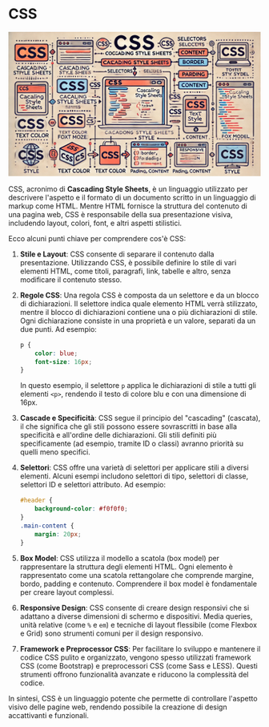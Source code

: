 # CSS

![](./images/CSS.webp)

CSS, acronimo di **Cascading Style Sheets**, è un linguaggio utilizzato per descrivere l'aspetto e il formato di un documento scritto in un linguaggio di markup come HTML. Mentre HTML fornisce la struttura del contenuto di una pagina web, CSS è responsabile della sua presentazione visiva, includendo layout, colori, font, e altri aspetti stilistici.

Ecco alcuni punti chiave per comprendere cos'è CSS:

1. **Stile e Layout**: CSS consente di separare il contenuto dalla presentazione. Utilizzando CSS, è possibile definire lo stile di vari elementi HTML, come titoli, paragrafi, link, tabelle e altro, senza modificare il contenuto stesso.

2. **Regole CSS**: Una regola CSS è composta da un selettore e da un blocco di dichiarazioni. Il selettore indica quale elemento HTML verrà stilizzato, mentre il blocco di dichiarazioni contiene una o più dichiarazioni di stile. Ogni dichiarazione consiste in una proprietà e un valore, separati da un due punti. Ad esempio:
   ```css
   p {
       color: blue;
       font-size: 16px;
   }
   ```
   In questo esempio, il selettore `p` applica le dichiarazioni di stile a tutti gli elementi `<p>`, rendendo il testo di colore blu e con una dimensione di 16px.

3. **Cascade e Specificità**: CSS segue il principio del "cascading" (cascata), il che significa che gli stili possono essere sovrascritti in base alla specificità e all'ordine delle dichiarazioni. Gli stili definiti più specificamente (ad esempio, tramite ID o classi) avranno priorità su quelli meno specifici.

4. **Selettori**: CSS offre una varietà di selettori per applicare stili a diversi elementi. Alcuni esempi includono selettori di tipo, selettori di classe, selettori ID e selettori attributo. Ad esempio:
   ```css
   #header {
       background-color: #f0f0f0;
   }
   .main-content {
       margin: 20px;
   }
   ```

5. **Box Model**: CSS utilizza il modello a scatola (box model) per rappresentare la struttura degli elementi HTML. Ogni elemento è rappresentato come una scatola rettangolare che comprende margine, bordo, padding e contenuto. Comprendere il box model è fondamentale per creare layout complessi.

6. **Responsive Design**: CSS consente di creare design responsivi che si adattano a diverse dimensioni di schermo e dispositivi. Media queries, unità relative (come `%` e `em`) e tecniche di layout flessibile (come Flexbox e Grid) sono strumenti comuni per il design responsivo.

7. **Framework e Preprocessor CSS**: Per facilitare lo sviluppo e mantenere il codice CSS pulito e organizzato, vengono spesso utilizzati framework CSS (come Bootstrap) e preprocessori CSS (come Sass e LESS). Questi strumenti offrono funzionalità avanzate e riducono la complessità del codice.

In sintesi, CSS è un linguaggio potente che permette di controllare l'aspetto visivo delle pagine web, rendendo possibile la creazione di design accattivanti e funzionali.